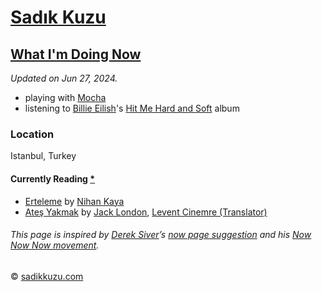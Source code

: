 # [Sadık Kuzu](https://sadikkuzu.com/)

## [What I'm Doing Now](https://sadikkuzu.com/now/)

_Updated on Jun 27, 2024._

* playing with [Mocha](https://www.instagram.com/reel/Cfyt-P1jv18/?igshid=YmMyMTA2M2Y=)
* listening to [Billie Eilish]'s [Hit Me Hard and Soft] album

### Location
Istanbul, Turkey

#### Currently Reading [*](https://www.goodreads.com/review/list/26946293-sad-k?shelf=currently-reading)
- [Erteleme](https://www.goodreads.com/book/show/199054342-erteleme) by [Nihan Kaya](https://www.goodreads.com/author/show/4379602.Nihan_Kaya)
- [Ateş Yakmak](https://www.goodreads.com/book/show/45023590-ate-yakmak) by [Jack London](https://www.goodreads.com/author/show/1240.Jack_London), [Levent Cinemre (Translator)](https://www.goodreads.com/author/show/14143418.Levent_Cinemre)

###### This page is inspired by [Derek Siver](https://sivers.org)’s [now page suggestion](https://sivers.org/nowff) and his [Now Now Now movement](https://nownownow.com/about).
© [sadikkuzu.com](https://sadikkuzu.com)

[Mocha]: https://www.instagram.com/reel/Cfyt-P1jv18/?igshid=YmMyMTA2M2Y=
[sawubona]: https://open.spotify.com/playlist/1M4W27jkNna3ZZZAWL5bpI?si=f6ee47df9408416b
[breeze]: https://open.spotify.com/playlist/5D6cn6x3SfALIyduv2We1y?si=692008cf85b54125
[Stalk me]: https://gitstalk.netlify.com/sadikkuzu
[Billie Eilish]: https://tr.wikipedia.org/wiki/Billie_Eilish
[Hit Me Hard And Soft]: https://open.spotify.com/album/7aJuG4TFXa2hmE4z1yxc3n
